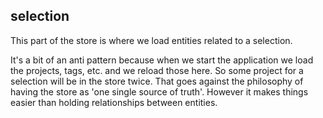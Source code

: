 ## selection

This part of the store is where we load entities related
to a selection. 

It's a bit of an anti pattern because when we start the application
we load the projects, tags, etc. and we reload those here.
So some project for a selection will be in the store twice. That goes against
the philosophy of having the store as 'one single source of truth'. However
it makes things easier than holding relationships between entities.

